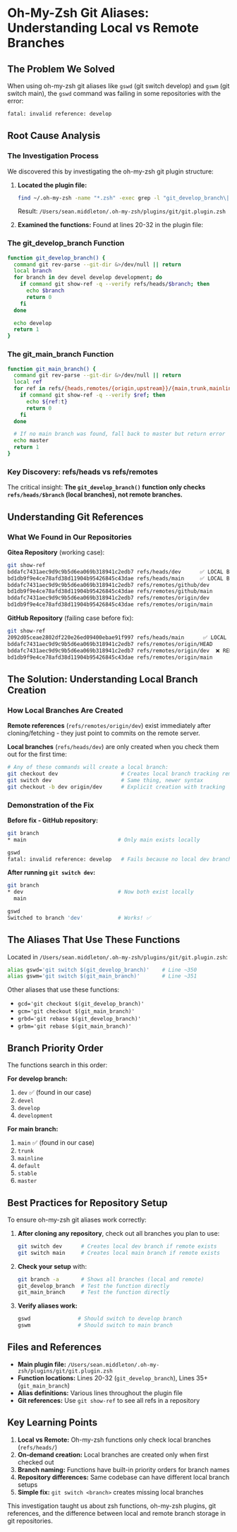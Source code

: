 <!-- markdownlint-disable first-line-heading line-length -->
# Oh-My-Zsh Git Aliases: Understanding Local vs Remote Branches

## The Problem We Solved

When using oh-my-zsh git aliases like `gswd` (git switch develop) and `gswm` (git switch main), the `gswd` command was failing in some repositories with the error:

```bash
fatal: invalid reference: develop
```

## Root Cause Analysis

### The Investigation Process

We discovered this by investigating the oh-my-zsh git plugin structure:

1. **Located the plugin file:**

   ```bash
   find ~/.oh-my-zsh -name "*.zsh" -exec grep -l "git_develop_branch\|git_main_branch" {} \;
   ```

   Result: `/Users/sean.middleton/.oh-my-zsh/plugins/git/git.plugin.zsh`

2. **Examined the functions:**
   Found at lines 20-32 in the plugin file:

### The git_develop_branch Function

```bash
function git_develop_branch() {
  command git rev-parse --git-dir &>/dev/null || return
  local branch
  for branch in dev devel develop development; do
    if command git show-ref -q --verify refs/heads/$branch; then
      echo $branch
      return 0
    fi
  done

  echo develop
  return 1
}
```

### The git_main_branch Function

```bash
function git_main_branch() {
  command git rev-parse --git-dir &>/dev/null || return
  local ref
  for ref in refs/{heads,remotes/{origin,upstream}}/{main,trunk,mainline,default,stable,master}; do
    if command git show-ref -q --verify $ref; then
      echo ${ref:t}
      return 0
    fi
  done

  # If no main branch was found, fall back to master but return error
  echo master
  return 1
}
```

### Key Discovery: refs/heads vs refs/remotes

The critical insight: **The `git_develop_branch()` function only checks `refs/heads/$branch` (local branches), not remote branches.**

## Understanding Git References

### What We Found in Our Repositories

**Gitea Repository** (working case):

```bash
git show-ref
bddafc7431aec9d9c9b5d6ea069b318941c2edb7 refs/heads/dev      ✅ LOCAL BRANCH
bd1db9f9e4ce78afd38d11904b95426845c43dae refs/heads/main     ✅ LOCAL BRANCH
bddafc7431aec9d9c9b5d6ea069b318941c2edb7 refs/remotes/github/dev
bd1db9f9e4ce78afd38d11904b95426845c43dae refs/remotes/github/main
bddafc7431aec9d9c9b5d6ea069b318941c2edb7 refs/remotes/origin/dev
bd1db9f9e4ce78afd38d11904b95426845c43dae refs/remotes/origin/main
```

**GitHub Repository** (failing case before fix):

```bash
git show-ref
2092d05ceae2802df220e26ed09400ebae91f997 refs/heads/main      ✅ LOCAL BRANCH
bddafc7431aec9d9c9b5d6ea069b318941c2edb7 refs/remotes/origin/HEAD
bddafc7431aec9d9c9b5d6ea069b318941c2edb7 refs/remotes/origin/dev  ❌ REMOTE ONLY
bd1db9f9e4ce78afd38d11904b95426845c43dae refs/remotes/origin/main
```

## The Solution: Understanding Local Branch Creation

### How Local Branches Are Created

**Remote references** (`refs/remotes/origin/dev`) exist immediately after cloning/fetching - they just point to commits on the remote server.

**Local branches** (`refs/heads/dev`) are only created when you check them out for the first time:

```bash
# Any of these commands will create a local branch:
git checkout dev                    # Creates local branch tracking remote
git switch dev                      # Same thing, newer syntax  
git checkout -b dev origin/dev      # Explicit creation with tracking
```

### Demonstration of the Fix

**Before fix - GitHub repository:**

```bash
git branch
* main                             # Only main exists locally

gswd
fatal: invalid reference: develop   # Fails because no local dev branch
```

**After running `git switch dev`:**

```bash
git branch
* dev                              # Now both exist locally
  main

gswd  
Switched to branch 'dev'           # Works! ✅
```

## The Aliases That Use These Functions

Located in `/Users/sean.middleton/.oh-my-zsh/plugins/git/git.plugin.zsh`:

```bash
alias gswd='git switch $(git_develop_branch)'    # Line ~350
alias gswm='git switch $(git_main_branch)'       # Line ~351
```

Other aliases that use these functions:

- `gcd='git checkout $(git_develop_branch)'`
- `gcm='git checkout $(git_main_branch)'`
- `grbd='git rebase $(git_develop_branch)'`
- `grbm='git rebase $(git_main_branch)'`

## Branch Priority Order

The functions search in this order:

**For develop branch:**

1. `dev` ✅ (found in our case)
2. `devel`
3. `develop`
4. `development`

**For main branch:**

1. `main` ✅ (found in our case)
2. `trunk`
3. `mainline`
4. `default`
5. `stable`
6. `master`

## Best Practices for Repository Setup

To ensure oh-my-zsh git aliases work correctly:

1. **After cloning any repository**, check out all branches you plan to use:

   ```bash
   git switch dev      # Creates local dev branch if remote exists
   git switch main     # Creates local main branch if remote exists
   ```

2. **Check your setup** with:

   ```bash
   git branch -a       # Shows all branches (local and remote)
   git_develop_branch  # Test the function directly
   git_main_branch     # Test the function directly
   ```

3. **Verify aliases work:**

   ```bash
   gswd               # Should switch to develop branch
   gswm               # Should switch to main branch
   ```

## Files and References

- **Main plugin file:** `/Users/sean.middleton/.oh-my-zsh/plugins/git/git.plugin.zsh`
- **Function locations:** Lines 20-32 (`git_develop_branch`), Lines 35+ (`git_main_branch`)
- **Alias definitions:** Various lines throughout the plugin file
- **Git references:** Use `git show-ref` to see all refs in a repository

## Key Learning Points

1. **Local vs Remote:** Oh-my-zsh functions only check local branches (`refs/heads/`)
2. **On-demand creation:** Local branches are created only when first checked out
3. **Branch naming:** Functions have built-in priority orders for branch names
4. **Repository differences:** Same codebase can have different local branch setups
5. **Simple fix:** `git switch <branch>` creates missing local branches

This investigation taught us about zsh functions, oh-my-zsh plugins, git references, and the difference between local and remote branch storage in git repositories.
